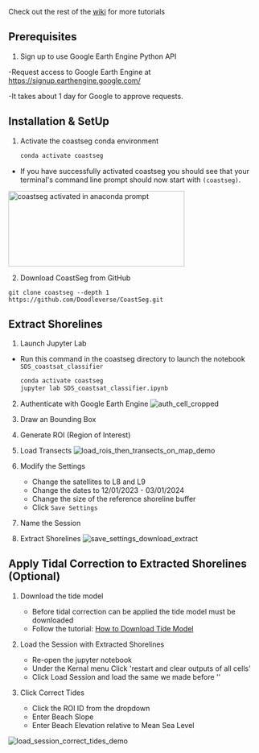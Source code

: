 Check out the rest of the [wiki](https://github.com/Doodleverse/CoastSeg/wiki) for more tutorials

## Prerequisites

1. Sign up to use Google Earth Engine Python API

-Request access to Google Earth Engine at https://signup.earthengine.google.com/

-It takes about 1 day for Google to approve requests.

## Installation & SetUp

1. Activate the coastseg conda environment
   ```bash
   conda activate coastseg
   ```

- If you have successfully activated coastseg you should see that your terminal's command line prompt should now start with `(coastseg)`.

<img src="https://user-images.githubusercontent.com/61564689/184215725-3688aedb-e804-481d-bbb6-8c33b30c4607.png" 
     alt="coastseg activated in anaconda prompt" width="350" height="150">

2. Download CoastSeg from GitHub

```
git clone coastseg --depth 1 https://github.com/Doodleverse/CoastSeg.git
```

## Extract Shorelines

1. Launch Jupyter Lab

- Run this command in the coastseg directory to launch the notebook `SDS_coastsat_classifier`
  ```bash
  conda activate coastseg
  jupyter lab SDS_coastsat_classifier.ipynb
  ```

2. Authenticate with Google Earth Engine
   ![auth_cell_cropped](https://github.com/Doodleverse/CoastSeg/assets/61564689/642c8353-bfab-4458-a248-a8efce01f1ee)
3. Draw an Bounding Box
4. Generate ROI (Region of Interest)
5. Load Transects
   ![load_rois_then_transects_on_map_demo](https://github.com/Doodleverse/CoastSeg/assets/61564689/d53154b0-7a63-470f-91ec-dabdf7d4a100)

6. Modify the Settings
   - Change the satellites to L8 and L9
   - Change the dates to 12/01/2023 - 03/01/2024
   - Change the size of the reference shoreline buffer
   - Click `Save Settings`
7. Name the Session
8. Extract Shorelines
   ![save_settings_download_extract](https://github.com/Doodleverse/CoastSeg/assets/61564689/3548a9ce-a190-4c95-b495-0ff75484fdb2)

## Apply Tidal Correction to Extracted Shorelines (Optional)

1. Download the tide model
   - Before tidal correction can be applied the tide model must be downloaded
   - Follow the tutorial: [How to Download Tide Model](https://github.com/Doodleverse/CoastSeg/wiki/09.-How-to-Download-Tide-Model)
2. Load the Session with Extracted Shorelines
   - Re-open the jupyter notebook
   - Under the Kernal menu Click 'restart and clear outputs of all cells'
   - Click Load Session and load the same we made before ''
3. Click Correct Tides

   - Click the ROI ID from the dropdown
   - Enter Beach Slope
   - Enter Beach Elevation relative to Mean Sea Level

![load_session_correct_tides_demo](https://github.com/Doodleverse/CoastSeg/assets/61564689/d7a34d13-7c01-4a30-98b3-706a63195aa7)
